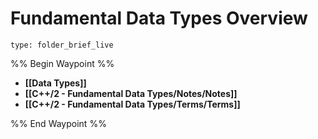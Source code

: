 # Fundamental Data Types Overview
 
```ccard
type: folder_brief_live
```
 
%% Begin Waypoint %%
- **[[Data Types]]**
- **[[C++/2 - Fundamental Data Types/Notes/Notes]]**
- **[[C++/2 - Fundamental Data Types/Terms/Terms]]**

%% End Waypoint %%